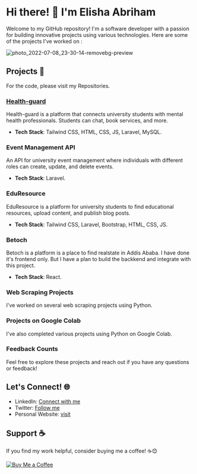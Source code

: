 # Hi there! 👋 I'm Elisha Abriham

Welcome to my GitHub repository! I'm a software developer with a passion for building innovative projects using various technologies. Here are some of the projects I've worked on   :

  ![photo_2022-07-08_23-30-14-removebg-preview](https://github.com/user-attachments/assets/57f4aa08-679c-4b75-8adb-eeca635cbad5)

## Projects 🚀
For the code, please visit my Repositories. 
### [Health-guard](https://healthguard.biruklemma.com/)
Health-guard is a platform that connects university students with mental health professionals. Students can chat, book services, and more.
- **Tech Stack**: Tailwind CSS, HTML, CSS, JS, Laravel, MySQL.

### Event Management API
An API for university event management where individuals with different roles can create, update, and delete events.
- **Tech Stack**: Laravel.

### EduResource
EduResource is a platform for university students to find educational resources, upload content, and publish blog posts.
- **Tech Stack**: Tailwind CSS, Laravel, Bootstrap, HTML, CSS, JS.

### Betoch
Betoch is a platform is a place to find realstate in Addis Ababa. I have done it's frontend only. But I have a plan to build the backkend and integrate with this project.
- **Tech Stack**: React.

### Web Scraping Projects
I've worked on several web scraping projects using Python.

### Projects on Google Colab
I've also completed various projects using Python on Google Colab.

### Feedback Counts 
Feel free to explore these projects and reach out if you have any questions or feedback!

## Let's Connect! 🌐

- LinkedIn: [Connect with me](https://linkedin.com/in/elisha-abriham-123135254/)
- Twitter: [Follow me](https://x.com/elishabu28)
- Personal Website: [visit](https://elishab.vercel.app)

## Support ☕

If you find my work helpful, consider buying me a coffee! ☕😊


[![Buy Me a Coffee](https://buymeacoffee.com/elishab)](https://buymeacoffee.com/elishab)
